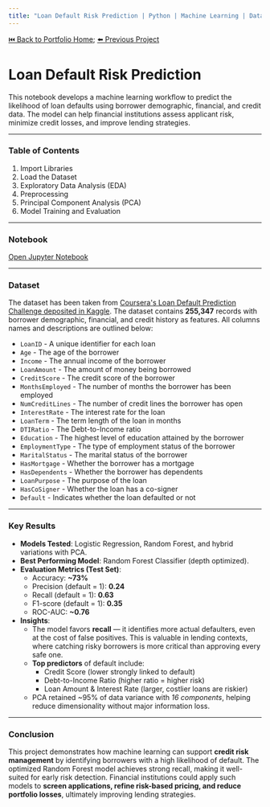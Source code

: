 ```yaml
---
title: "Loan Default Risk Prediction | Python | Machine Learning | Data Analyst Portfolio"
---
```

[⏮️ Back to Portfolio Home](../README.md); [⬅️ Previous Project](../personal-finance-analysis/index.md)

# Loan Default Risk Prediction 

This notebook develops a machine learning workflow to predict the likelihood of loan defaults using borrower demographic, financial, and credit data. The model can help financial institutions assess applicant risk, minimize credit losses, and improve lending strategies.

---

### Table of Contents
1.  Import Libraries
2.  Load the Dataset
3.  Exploratory Data Analysis (EDA)
4.  Preprocessing
5.  Principal Component Analysis (PCA)
6.  Model Training and Evaluation

---

### Notebook
[Open Jupyter Notebook](https://github.com/dare-afolabi/data-analytics-portfolio/blob/main/loan-default-risk-prediction/09142025_Loan_Default_Prediction_Model_Build_Pipeline_DA.ipynb)

---

### Dataset
The dataset has been taken from [Coursera's Loan Default Prediction Challenge deposited in Kaggle](https://www.kaggle.com/datasets/nikhil1e9/loan-default). The dataset contains **255,347** records with borrower demographic, financial, and credit history as features. All columns names and descriptions are outlined below:
- `LoanID` - A unique identifier for each loan
- `Age` - The age of the borrower
- `Income` - The annual income of the borrower
- `LoanAmount` - The amount of money being borrowed
- `CreditScore` - The credit score of the borrower
- `MonthsEmployed` - The number of months the borrower has been employed
- `NumCreditLines` - The number of credit lines the borrower has open
- `InterestRate` - The interest rate for the loan
- `LoanTerm` - The term length of the loan in months
- `DTIRatio` - The Debt-to-Income ratio
- `Education` - The highest level of education attained by the borrower
- `EmploymentType` - The type of employment status of the borrower
- `MaritalStatus` - The marital status of the borrower
- `HasMortgage` - Whether the borrower has a mortgage
- `HasDependents` - Whether the borrower has dependents
- `LoanPurpose` - The purpose of the loan
- `HasCoSigner` - Whether the loan has a co-signer
- `Default` - Indicates whether the loan defaulted or not

---

### Key Results
- **Models Tested**: Logistic Regression, Random Forest, and hybrid variations with PCA.
- **Best Performing Model**: Random Forest Classifier (depth optimized).
- **Evaluation Metrics (Test Set)**:
  - Accuracy: **~73%**
  - Precision (default = 1): **0.24**
  - Recall (default = 1): **0.63**
  - F1-score (default = 1): **0.35**
  - ROC-AUC: **~0.76**
- **Insights**:
  - The model favors **recall** — it identifies more actual defaulters, even at the cost of false positives. This is valuable in lending contexts, where catching risky borrowers is more critical than approving every safe one.
  - **Top predictors** of default include:
    - Credit Score (lower strongly linked to default)
    - Debt-to-Income Ratio (higher ratio = higher risk)
    - Loan Amount & Interest Rate (larger, costlier loans are riskier)
  - PCA retained ~95% of data variance with *16 components*, helping reduce dimensionality without major information loss.

---

### Conclusion

This project demonstrates how machine learning can support **credit risk management** by identifying borrowers with a high likelihood of default. The optimized Random Forest model achieves strong recall, making it well-suited for early risk detection. Financial institutions could apply such models to **screen applications, refine risk-based pricing, and reduce portfolio losses**, ultimately improving lending strategies.
